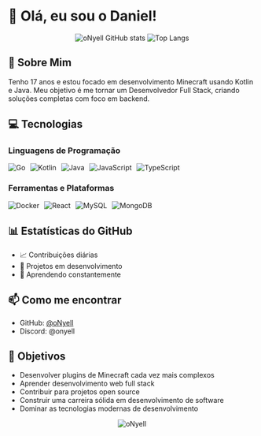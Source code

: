 # 👋 Olá, eu sou o Daniel!

<div align="center">
  <img src="https://github-readme-stats.vercel.app/api?username=oNyell&show_icons=true&theme=tokyonight" alt="oNyell GitHub stats" />
  <img src="https://github-readme-stats.vercel.app/api/top-langs/?username=oNyell&theme=tokyonight" alt="Top Langs" />
</div>

## 🚀 Sobre Mim
Tenho 17 anos e estou focado em desenvolvimento Minecraft usando Kotlin e Java. Meu objetivo é me tornar um Desenvolvedor Full Stack, criando soluções completas com foco em backend.

## 💻 Tecnologias

### Linguagens de Programação
<div style="display: flex; gap: 10px; flex-wrap: wrap;">
  <img src="https://img.shields.io/badge/Go-00ADD8?style=for-the-badge&logo=go&logoColor=white" alt="Go" />
  <img src="https://img.shields.io/badge/Kotlin-0095D5?&style=for-the-badge&logo=kotlin&logoColor=white" alt="Kotlin" />
  <img src="https://img.shields.io/badge/Java-ED8B00?style=for-the-badge&logo=openjdk&logoColor=white" alt="Java" />
  <img src="https://img.shields.io/badge/JavaScript-F7DF1E?style=for-the-badge&logo=javascript&logoColor=black" alt="JavaScript" />
  <img src="https://img.shields.io/badge/TypeScript-007ACC?style=for-the-badge&logo=typescript&logoColor=white" alt="TypeScript" />
</div>

### Ferramentas e Plataformas
<div style="display: flex; gap: 10px; flex-wrap: wrap;">
  <img src="https://img.shields.io/badge/Docker-2496ED?style=for-the-badge&logo=docker&logoColor=white" alt="Docker" />
  <img src="https://img.shields.io/badge/React-20232A?style=for-the-badge&logo=react&logoColor=61DAFB" alt="React" />
  <img src="https://img.shields.io/badge/MySQL-00000F?style=for-the-badge&logo=mysql&logoColor=white" alt="MySQL" />
  <img src="https://img.shields.io/badge/MongoDB-4EA94B?style=for-the-badge&logo=mongodb&logoColor=white" alt="MongoDB" />
</div>

## 📊 Estatísticas do GitHub
- 📈 Contribuições diárias
- 🎯 Projetos em desenvolvimento
- 🌱 Aprendendo constantemente

## 📫 Como me encontrar
- GitHub: [@oNyell](https://github.com/oNyell)
- Discord: @onyell

## 🎯 Objetivos
- Desenvolver plugins de Minecraft cada vez mais complexos
- Aprender desenvolvimento web full stack
- Contribuir para projetos open source
- Construir uma carreira sólida em desenvolvimento de software
- Dominar as tecnologias modernas de desenvolvimento

<div align="center">
  <img src="https://komarev.com/ghpvc/?username=oNyell&label=Profile%20views&color=0e75b6&style=flat" alt="oNyell" />
</div>
